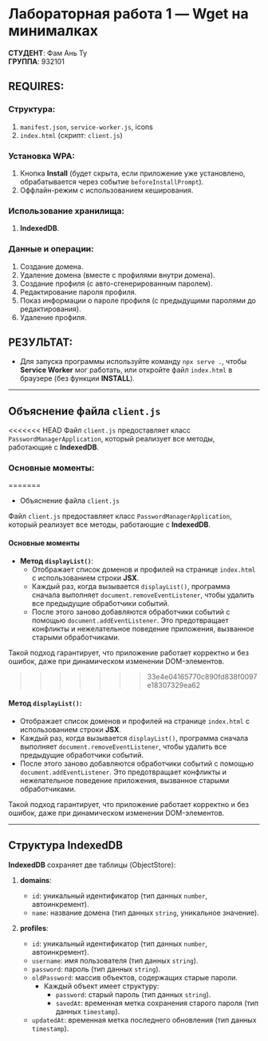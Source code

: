 # Лабораторная работа 1 — Wget на минималках

**СТУДЕНТ**: Фам Ань Ту  
**ГРУППА**: 932101  

## REQUIRES:

### Структура:

1. `manifest.json`, `service-worker.js`, icons
2. `index.html` (скрипт: `client.js`)

### Установка WPA:

1. Кнопка **Install** (будет скрыта, если приложение уже установлено, обрабатывается через событие `beforeInstallPrompt`).
2. Оффлайн-режим с использованием кеширования.

### Использование хранилища:

1. **IndexedDB**.

### Данные и операции:

1. Создание домена.
2. Удаление домена (вместе с профилями внутри домена).
3. Создание профиля (с авто-сгенерированным паролем).
4. Редактирование пароля профиля.
5. Показ информации о пароле профиля (с предыдущими паролями до редактирования).
6. Удаление профиля.

## РЕЗУЛЬТАТ:

- Для запуска программы используйте команду `npx serve .`, чтобы **Service Worker** мог работать, или откройте файл `index.html` в браузере (без функции **INSTALL**).

---

## Объяснение файла `client.js`

<<<<<<< HEAD
Файл `client.js` предоставляет класс `PasswordManagerApplication`, который реализует все методы, работающие с **IndexedDB**.

### Основные моменты:
=======
- Объяснение файла `client.js`

Файл `client.js` предоставляет класс `PasswordManagerApplication`, который реализует все методы, работающие с **IndexedDB**. 

#### Основные моменты
- **Метод `displayList()`**:
  - Отображает список доменов и профилей на странице `index.html` с использованием строки **JSX**.
  - Каждый раз, когда вызывается `displayList()`, программа сначала выполняет `document.removeEventListener`, чтобы удалить все предыдущие обработчики событий.
  - После этого заново добавляются обработчики событий с помощью `document.addEventListener`. Это предотвращает конфликты и нежелательное поведение приложения, вызванное старыми обработчиками.

Такой подход гарантирует, что приложение работает корректно и без ошибок, даже при динамическом изменении DOM-элементов.

>>>>>>> 33e4e04165770c890fd838f0097e18307329ea62

#### Метод `displayList()`:

- Отображает список доменов и профилей на странице `index.html` с использованием строки **JSX**.
- Каждый раз, когда вызывается `displayList()`, программа сначала выполняет `document.removeEventListener`, чтобы удалить все предыдущие обработчики событий.
- После этого заново добавляются обработчики событий с помощью `document.addEventListener`. Это предотвращает конфликты и нежелательное поведение приложения, вызванное старыми обработчиками.

Такой подход гарантирует, что приложение работает корректно и без ошибок, даже при динамическом изменении DOM-элементов.

---

## Структура IndexedDB

**IndexedDB** сохраняет две таблицы (ObjectStore):

1. **domains**:  
   - `id`: уникальный идентификатор (тип данных `number`, автоинкремент).
   - `name`: название домена (тип данных `string`, уникальное значение).

2. **profiles**:  
   - `id`: уникальный идентификатор (тип данных `number`, автоинкремент).
   - `username`: имя пользователя (тип данных `string`).
   - `password`: пароль (тип данных `string`).
   - `oldPassword`: массив объектов, содержащих старые пароли.
     - Каждый объект имеет структуру: 
       - `password`: старый пароль (тип данных `string`).
       - `savedAt`: временная метка сохранения старого пароля (тип данных `timestamp`).
   - `updatedAt`: временная метка последнего обновления (тип данных `timestamp`).

